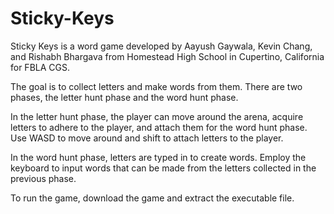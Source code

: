 # Sticky-Keys
Sticky Keys is a word game developed by Aayush Gaywala, Kevin Chang, and Rishabh Bhargava from Homestead High School in Cupertino, California for FBLA CGS.

The goal is to collect letters and make words from them. There are two phases, the letter hunt phase and the word hunt phase.

In the letter hunt phase, the player can move around the arena, acquire letters to adhere to the player, and attach them for the word hunt phase. Use WASD to move around and shift to attach letters to the player.

In the word hunt phase, letters are typed in to create words. Employ the keyboard to input words that can be made from the letters collected in the previous phase.

To run the game, download the game and extract the executable file.
